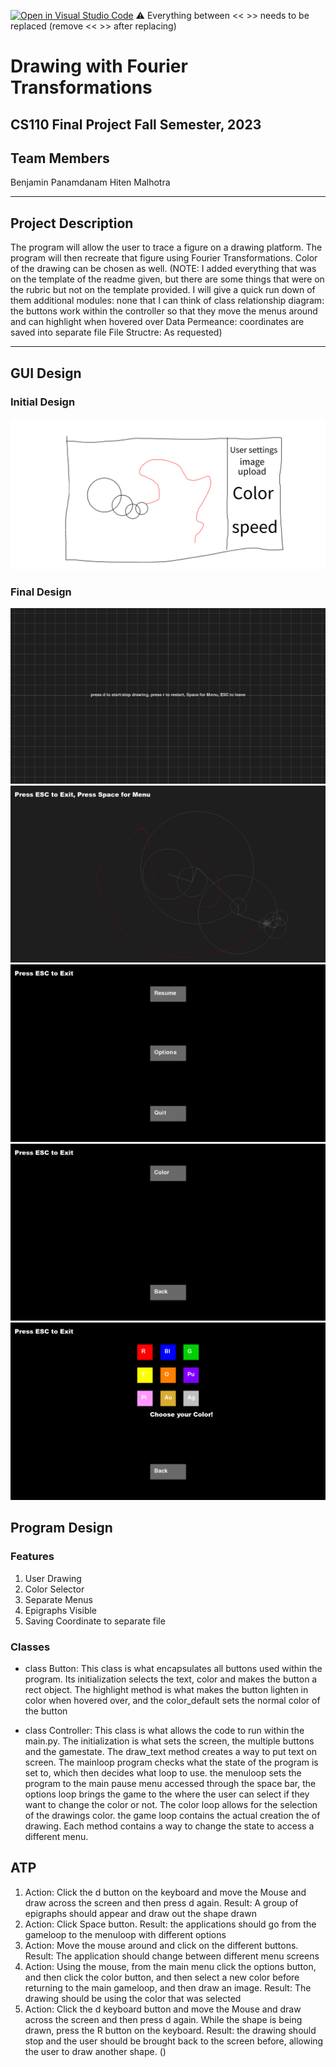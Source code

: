 [![Open in Visual Studio Code](https://classroom.github.com/assets/open-in-vscode-718a45dd9cf7e7f842a935f5ebbe5719a5e09af4491e668f4dbf3b35d5cca122.svg)](https://classroom.github.com/online_ide?assignment_repo_id=12764722&assignment_repo_type=AssignmentRepo)
:warning: Everything between << >> needs to be replaced (remove << >> after replacing)

# Drawing with Fourier Transformations
## CS110 Final Project Fall Semester, 2023

## Team Members

Benjamin Panamdanam
Hiten Malhotra

***

## Project Description

The program will allow the user to trace a figure on a drawing platform. The program will then recreate that figure using Fourier Transformations. Color of the drawing can be chosen as well.  (NOTE: I added everything that was on the template of the readme given, but there are some things that were on the rubric but not on the template provided. I will give a quick run down of them
additional modules: none that I can think of
class relationship diagram: the buttons work within the controller so that they move the menus around and can highlight when hovered over
Data Permeance: coordinates are saved into separate file
File Structre: As requested)

***    

## GUI Design

### Initial Design
![final gui](assets/gui.jpg.jpeg)

### Final Design

![final gui](assets/Opening_Screen.png)
![final gui](assets/Drawing_screen.png)
![final gui](assets/Main_Menu.png)
![final gui](assets/Options_menu.png)
![final gui](assets/Color_options.png)



## Program Design

### Features
1. User Drawing 
2. Color Selector
3. Separate Menus
4. Epigraphs Visible 
5. Saving Coordinate to separate file

### Classes

- class Button: This class is what encapsulates all buttons used within the program. Its initialization selects the text, color and makes the button a rect object. The highlight method is what makes the button lighten in color when hovered over, and the color_default sets the normal color of the button

- class Controller: This class is what allows the code to run within the main.py. The initialization is what sets the screen, the multiple buttons and the gamestate. The draw_text method creates a way to put text on screen. The mainloop program checks what the state of the program is set to, which then decides what loop to use. the menuloop sets the program to the main pause menu accessed through the space bar, the options loop brings the game to the where the user can select if they want to change the color or not. The color loop allows for the selection of the drawings color. the game loop contains the actual creation the of drawing. Each method contains a way to change the state to access a different menu. 

## ATP

1. Action: Click the d button on the keyboard and move the Mouse and draw across the screen and then press d again. Result: A group of epigraphs should appear and draw out the shape drawn
2. Action: Click Space button. Result: the applications should go from the gameloop to the menuloop with different options
3. Action: Move the mouse around and click on the different buttons. Result: The application should change between different menu screens
4. Action: Using the mouse, from the main menu click the options button, and then click the color button, and then select a new color before returning to the main gameloop, and then draw an image. Result: The drawing should be using the color that was selected
5. Action: Click the d keyboard button and move the Mouse and draw across the screen and then press d again. While the shape is being drawn, press the R button on the keyboard. Result: the drawing should stop and the user should be brought back to the screen before, allowing the user to draw another shape. ()


